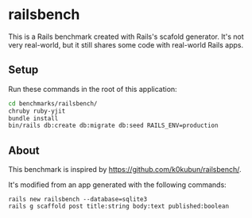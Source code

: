 # railsbench

This is a Rails benchmark created with Rails's scafold generator. It's not
very real-world, but it still shares some code with real-world Rails apps.

## Setup

Run these commands in the root of this application:

```sh
cd benchmarks/railsbench/
chruby ruby-yjit
bundle install
bin/rails db:create db:migrate db:seed RAILS_ENV=production
```

## About

This benchmark is inspired by https://github.com/k0kubun/railsbench/.

It's modified from an app generated with the following commands:

```
rails new railsbench --database=sqlite3
rails g scaffold post title:string body:text published:boolean
```
